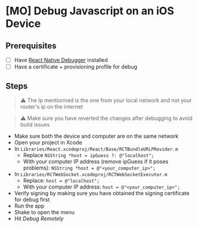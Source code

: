 # [MO] Debug Javascript on an iOS Device

## Prerequisites
- [ ] Have [React Native Debugger](https://github.com/jhen0409/react-native-debugger) installed
- [ ] Have a certificate + provisioning profile for debug

## Steps

> :warning: The Ip mentionned is the one from your local network and not your router's ip on the internet

> :warning: Make sure you have reverted the changes after debugging to avoid build issues

- Make sure both the device and computer are on the same network
- Open your project in Xcode
- In `Libraries/React.xcodeproj/React/Base/RCTBundleURLPRovider.m`
  - Replace `NSString *host = ipGuess ?: @"localhost";`
  - With your computer IP address (remove ipGuess if it poses problems): `NSString *host = @"<your_computer_ip>";`
- In `Libraries/RCTWebSocket.xcodeproj/RCTWebSocketExecutor.m`
  - Replace: `host = @"localhost";`
  - With your computer IP address: `host = @"<your_computer_ip>";`
- Verify signing by making sure you have obtained the signing certificate for debug first
- Run the app
- Shake to open the menu
- Hit *Debug Remotely*
